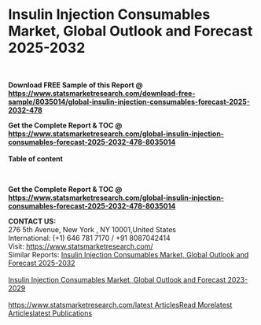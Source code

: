 <h1>Insulin Injection Consumables Market, Global Outlook and Forecast 2025-2032</h1><br/><p><strong>Download FREE Sample of this Report @ <a href="https://www.statsmarketresearch.com/download-free-sample/8035014/global-insulin-injection-consumables-forecast-2025-2032-478">https://www.statsmarketresearch.com/download-free-sample/8035014/global-insulin-injection-consumables-forecast-2025-2032-478</a></strong></p><div><b>Get the Complete Report & TOC @ <a href="https://www.statsmarketresearch.com/global-insulin-injection-consumables-forecast-2025-2032-478-8035014">https://www.statsmarketresearch.com/global-insulin-injection-consumables-forecast-2025-2032-478-8035014</a></b></div><br><b>Table of content</b><p><br><div><b>Get the Complete Report & TOC @ <a href="https://www.statsmarketresearch.com/global-insulin-injection-consumables-forecast-2025-2032-478-8035014">https://www.statsmarketresearch.com/global-insulin-injection-consumables-forecast-2025-2032-478-8035014</a></b></div></p> <b>CONTACT US:</b><br>276 5th Avenue, New York , NY 10001,United States<br>International: (+1) 646 781 7170 / +91 8087042414<br>Visit: <a href="https://www.statsmarketresearch.com/">https://www.statsmarketresearch.com/</a><br>Similar Reports: <a href="https://www.statsmarketresearch.com/global-insulin-injection-consumables-forecast-2025-2032-478-8035014">Insulin Injection Consumables Market, Global Outlook and Forecast 2025-2032</a><br/><br/><a href="https://www.statsmarketresearch.com/global-insulin-injection-consumables-forecast-2025-2032-478-8035014">Insulin Injection Consumables Market, Global Outlook and Forecast 2023-2029</a><br/><br/><a href="https://gyeongbokgung.com">https://www.statsmarketresearch.com/</a><a href="https://hallyeomaritime.com">latest Articles</a><a href="https://jingwansa.com">Read More</a><a href=https://nguoiviet.jp/">latest Articles</a><a href="https://www.intelmarketresearch.com/">latest Publications</a>